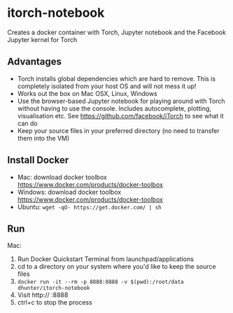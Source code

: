 # itorch-notebook

Creates a docker container with Torch, Jupyter notebook and the Facebook Jupyter kernel for Torch

## Advantages

- Torch installs global dependencies which are hard to remove. This is completely isolated from your host OS and will not mess it up!
- Works out the box on Mac OSX, Linux, Windows
- Use the browser-based Jupyter notebook for playing around with Torch without having to use the console. Includes autocomplete, plotting, visualisation etc. See https://github.com/facebook/iTorch to see what it can do
- Keep your source files in your preferred directory (no need to transfer them into the VM)

## Install Docker

- Mac: download docker toolbox https://www.docker.com/products/docker-toolbox
- Windows: download docker toolbox https://www.docker.com/products/docker-toolbox
- Ubuntu: `wget -qO- https://get.docker.com/ | sh`

## Run

Mac:

1. Run Docker Quickstart Terminal from launchpad/applications
2. cd to a directory on your system where you'd like to keep the source files
3. `docker run -it --rm -p 8888:8888 -v $(pwd):/root/data dhunter/itorch-notebook`
4. Visit http:// :8888
5. ctrl+c to stop the process